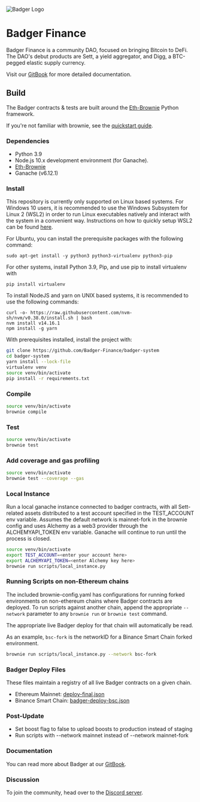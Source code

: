 ![Badger Logo](./images/badger-logo.png)

# Badger Finance

Badger Finance is a community DAO, focused on bringing Bitcoin to DeFi. The DAO's debut products are Sett, a yield aggregator, and Digg, a BTC-pegged elastic supply currency.

Visit our [GitBook](https://app.gitbook.com/@badger-finance/s/badger-finance/) for more detailed documentation.

## Build

The Badger contracts & tests are built around the [Eth-Brownie](https://eth-brownie.readthedocs.io/en/stable/install.html) Python framework.

If you're not familiar with brownie, see the [quickstart guide](https://eth-brownie.readthedocs.io/en/stable/quickstart.html).

### Dependencies

-   Python 3.9
-   Node.js 10.x development environment (for Ganache).
-   [Eth-Brownie](https://eth-brownie.readthedocs.io/en/stable/install.html)
-   Ganache (v6.12.1)

### Install

This repository is currently only supported on Linux based systems. For Windows 10 users, it is recommended to use the Windows Subsystem for Linux 2 (WSL2) in order to run Linux executables natively and interact with the system in a convenient way. Instructions on how to quickly setup WSL2 can be found [here](https://docs.microsoft.com/en-us/windows/wsl/install-win10).

For Ubuntu, you can install the prerequisite packages with the following command:

```
sudo apt-get install -y python3 python3-virtualenv python3-pip
```

For other systems, install Python 3.9, Pip, and use pip to install virtualenv with

```
pip install virtualenv
```

To install NodeJS and yarn on UNIX based systems, it is recommended to use the following commands:

```
curl -o- https://raw.githubusercontent.com/nvm-sh/nvm/v0.38.0/install.sh | bash
nvm install v14.16.1
npm install -g yarn
```

With prerequisites installed, install the project with:

```bash
git clone https://github.com/Badger-Finance/badger-system
cd badger-system
yarn install --lock-file
virtualenv venv
source venv/bin/activate
pip install -r requirements.txt
```

### Compile

```bash
source venv/bin/activate
brownie compile
```

### Test

```bash
source venv/bin/activate
brownie test
```

### Add coverage and gas profiling

```bash
source venv/bin/activate
brownie test --coverage --gas
```

### Local Instance

Run a local ganache instance connected to badger contracts, with all Sett-related assets distributed to a test account specified in the TEST_ACCOUNT env variable. Assumes the default network is mainnet-fork in the brownie config and uses Alchemy as a web3 provider through the ALCHEMYAPI_TOKEN env variable. Ganache will continue to run until the process is closed.

```bash
source venv/bin/activate
export TEST_ACCOUNT=<enter your account here>
export ALCHEMYAPI_TOKEN=<enter Alchemy key here>
brownie run scripts/local_instance.py
```

### Running Scripts on non-Ethereum chains
The included brownie-config.yaml has configurations for running forked environments on non-ethereum chains where Badger contracts are deployed. To run scripts against another chain, append the appropriate `--network` parameter to any `brownie run` or `brownie test` command.

The appropriate live Badger deploy for that chain will automatically be read.

As an example, `bsc-fork` is the networkID for a Binance Smart Chain forked environment.

```bash
brownie run scripts/local_instance.py --network bsc-fork
```

### Badger Deploy Files
These files maintain a registry of all live Badger contracts on a given chain.
* Ethereum Mainnet: [deploy-final.json](https://github.com/Badger-Finance/badger-system/blob/develop/deploy-final.json)
* Binance Smart Chain: [badger-deploy-bsc.json](https://github.com/Badger-Finance/badger-system/blob/develop/badger-deploy-bsc.json)


### Post-Update

- Set boost flag to false to upload boosts to production instead of staging
- Run scripts with --network mainnet instead of --network mainnet-fork

### Documentation

You can read more about Badger at our [GitBook](https://app.gitbook.com/@badger-finance/s/badger-finance/).



### Discussion

To join the community, head over to the [Discord server](https://discord.gg/badgerdao).
